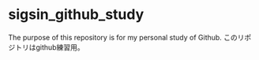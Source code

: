 # sigsin_github_study
The purpose of this repository is for my personal study of Github.
このリポジトリはgithub練習用。
